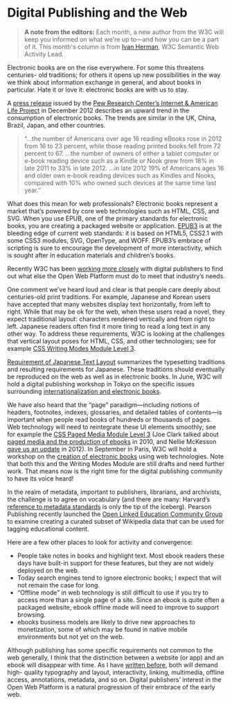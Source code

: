 # Digital Publishing and the Web

> **A note from the editors:** Each month, a new author from the W3C will keep 
you informed on what we're up to—and how you can be a part of it. This month's 
column is from [Ivan Herman][1], W3C Semantic Web Activity Lead.

Electronic books are on the rise everywhere. For some this threatens centuries-
old traditions; for others it opens up new possibilities in the way we think
about information exchange in general, and about books in particular. Hate it or
love it: electronic books are with us to stay.

A [press release][2] issued by the [Pew Research Center’s Internet & American
Life Project][3] in December 2012 describes an upward trend in the consumption
of electronic books. The trends are similar in the UK, China, Brazil, Japan, and
other countries.

> “…the number of Americans over age 16 reading eBooks rose in 2012 from 16 to 
23 percent, while those reading printed books fell from 72 percent to 67. …the 
number of owners of either a tablet computer or e-book reading device such as a 
Kindle or Nook grew from 18% in late 2011 to 33% in late 2012. …in late 2012 19% 
of Americans ages 16 and older own e-book reading devices such as Kindles and 
Nooks, compared with 10% who owned such devices at the same time last year.” 

What does this mean for web professionals? Electronic books represent a market
that’s powered by core web technologies such as HTML, CSS, and SVG. When you use
EPUB, one of the primary standards for electronic books, you are creating a
packaged website or application. [EPUB3][4] is at the bleeding edge of current
web standards: it is based on HTML5, CSS2.1 with some CSS3 modules, SVG,
OpenType, and WOFF. EPUB3’s embrace of scripting is sure to encourage the
development of more interactivity, which is sought after in education materials
and children’s books.

Recently W3C has been [working more closely][5] with digital publishers to find
out what else the Open Web Platform must do to meet that industry’s needs.

One comment we’ve heard loud and clear is that people care deeply about
centuries-old print traditions. For example, Japanese and Korean users have
accepted that many websites display text horizontally, from left to right. While
that may be ok for the web, when these users read a novel, they expect
traditional layout: characters rendered vertically and from right to left.
Japanese readers often find it more tiring to read a long text in any other way.
To address these requirements, W3C is looking at the challenges that vertical
layout poses for HTML, CSS, and other technologies; see for example [CSS Writing
Modes Module Level 3][6].

[Requirement of Japanese Text Layout][7] summarizes the typesetting traditions 
and resulting requirements for Japanese. These traditions should eventually be 
reproduced on the web as well as in electronic books. In June, W3C will hold a 
digital publishing workshop in Tokyo on the specific issues surrounding 
[internationalization and electronic books][8].

We have also heard that the “page” paradigm—including notions of headers,
footnotes, indexes, glossaries, and detailed tables of contents—is important
when people read books of hundreds or thousands of pages. Web technology will
need to reintegrate these UI elements smoothly; see for example the [CSS Paged
Media Module Level 3][9] (Joe Clark talked about [paged media and the production
of ebooks][10] in 2010, and Nellie McKesson [gave us an update][11] in 2012). In
September in Paris, W3C will hold a workshop on the [creation of electronic
books][12] using web technologies. Note that both this and the Writing Modes
Module are still drafts and need further work. That means now is the right time
for the digital publishing community to have its voice heard!

In the realm of metadata, important to publishers, librarians, and archivists,
the challenge is to agree on vocabulary (and there are many: Harvard’s
[reference to metadata standards][13] is only the tip of the iceberg). Pearson
Publishing recently launched the [Open Linked Education Community Group][14] to
examine creating a curated subset of Wikipedia data that can be used for tagging
educational content.

Here are a few other places to look for activity and convergence:

* People take notes in books and highlight text. Most ebook readers these days 
have built-in support for these features, but they are not widely deployed on 
the web.
* Today search engines tend to ignore electronic books; I expect that will not 
remain the case for long.
* “Offline mode” in web technology is still difficult to use if you try to 
access more than a single page of a site. Since an ebook is quite often a 
packaged website, ebook offline mode will need to improve to support browsing.
* ebooks business models are likely to drive new approaches to monetization, 
some of which may be found in native mobile environments but not yet on the web.

Although publishing has some specific requirements not common to the web
generally, I think that the distinction between a website (or app) and an ebook
will disappear with time. As I have [written before][15], both will demand high-
quality typography and layout, interactivity, linking, multimedia, offline
access, annotations, metadata, and so on. Digital publishers’ interest in the
Open Web Platform is a natural progression of their embrace of the early web.

[1]: http://www.w3.org/People/Ivan/
[2]: http://libraries.pewinternet.org/2012/12/27/e-book-reading-jumps-print-book-reading-declines/
[3]: http://www.pewinternet.org/
[4]: http://www.idpf.org/epub/30/spec/epub30-overview.html
[5]: http://www.w3.org/2012/08/electronic-books/
[6]: http://www.w3.org/TR/css3-writing-modes/
[7]: http://www.w3.org/TR/jlreq/
[8]: https://www.w3.org/2013/06/ebooks/
[9]: http://www.w3.org/TR/css3-page/
[10]: http://alistapart.com/article/ebookstandards
[11]: http://alistapart.com/article/building-books-with-css3
[12]: http://www.w3.org/2012/12/global-publisher/
[13]: http://hul.harvard.edu/ois/digproj/metadata-standards.html
[14]: http://www.w3.org/community/opened/
[15]: http://ivan-herman.name/2013/02/22/browsers-and-ebook-readers/